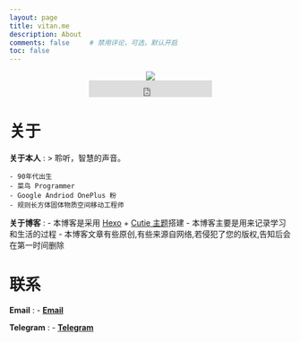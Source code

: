 ```yaml
---
layout: page
title: vitan.me
description: About
comments: false     # 禁用评论，可选，默认开启
toc: false
---
```

<div align=center><img  src="http://ww1.sinaimg.cn/large/d71f8b2fgy1fzdd4v2m9oj20u00u0dgk.jpg"/></div>

<center>
<iframe src="https://ghbtns.com/github-btn.html?user=ivitan&type=follow&count=true&size=large" frameborder="0" scrolling="0" width="220px" height="30px"></iframe>

</center>

# 关于
**关于本人**
:	> 聆听，智慧的声音。

	- 90年代出生
	- 菜鸟 Programmer
	- Google Andriod OnePlus 粉
	- 规则长方体固体物质空间移动工程师

**关于博客**
:	- 本博客是采用 [Hexo](https://hexo.io) + [Cutie 主题](https://qutang.github.io/cutie/)搭建
	- 本博客主要是用来记录学习和生活的过程
	- 本博客文章有些原创,有些来源自网络,若侵犯了您的版权,告知后会在第一时间删除


# 联系
**Email**
:	- **<a href="mailto:ivitan95@gmail.com">Email</a>**

**Telegram**
:	- **[Telegram](http://t.me/ivitan)**
